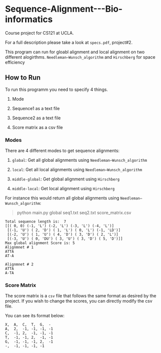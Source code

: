 # Sequence-Alignment---Bio-informatics

Course project for CS121 at UCLA.

For a full description please take a look at `specs.pdf`, project#2.

This program can run for gloabl alignment and local alignment on two different alogirthms. `Needleman–Wunsch_algorithm` and `Hirschberg` for space efficiency

## How to Run

To run this programm you need to specify 4 things.

1. Mode 

2. Sequence1 as a text file

3. Sequence2 as a text file

4. Score matrix as a csv file

### Modes

There are 4 different modes to get sequence alignments:

1. `global`: Get all global alignments using `Needleman–Wunsch_algorithm`

2. `local`: Get all local alignments using `Needleman–Wunsch_algorithm`

3. `middle-global`: Get global alignment using `Hirschberg`

4. `middle-local`: Get local alignment using `Hirschberg`

For instance this would return all global alignments using `Needleman–Wunsch_algorithm`:

> python main.py global seq1.txt seq2.txt score_matrix.csv

```
Total sequence length is:  7
[[( 0, 0) (-1, 'L') (-2, 'L') (-3, 'L') (-4, 'L')]
 [(-1, 'U') ( 2, 'D') ( 1, 'L') ( 0, 'L') (-1, 'LD')]
 [(-2, 'U') ( 1, 'U') ( 4, 'D') ( 3, 'D') ( 2, 'L')]
 [(-3, 'U') ( 0, 'DU') ( 3, 'U') ( 3, 'D') ( 5, 'D')]]
Max global alignment Score is: 5
Alignmnet # 1
ATTA
AT-A

Alignmnet # 2
ATTA
A-TA
```


### Score Matrix

The score matrix is a `csv` file that follows the same format as desired by the project. If you wish to change the scores, you can directly modify the csv file.

You can see its format below:

```
X,  A,  C,  T,  G,  -
A,  2,  -1, -1, -1, -1
C,  -1, 2,  -1, -1, -1
T,  -1, -1, 2,  -1, -1
G,  -1, -1, -1, 2,  -1
-,  -1, -1, -1, -1

```